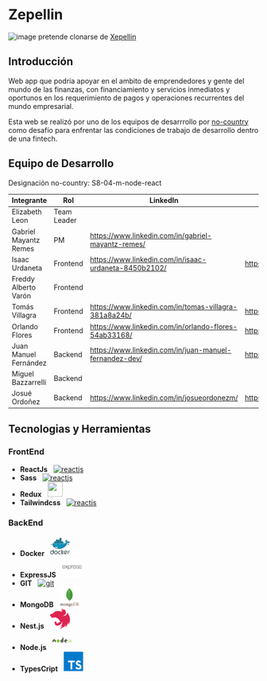 # Zepellin
![image](https://github.com/No-Country/s8-04-m-node-react-xepelin/assets/95863162/20b0744f-195e-4b8b-a73a-371bd64d7836)
pretende clonarse de [Xepellin](https://xepelin.com/)

## Introducción

Web app que podría apoyar en el ambito de emprendedores y gente del mundo de las finanzas, con financiamiento y servicios inmediatos y oportunos en los requerimiento de pagos y operaciones recurrentes del mundo empresarial.

Esta web se realizó por uno de los equipos de desarrrollo por [no-country](https://www.nocountry.tech/) como desafío para enfrentar las condiciones de trabajo de desarrollo dentro de una fintech.

## Equipo de Desarrollo
Designación no-country: S8-04-m-node-react

| Integrante               | Rol      | LinkedIn                                             | GitHub                    |
| ----------------------- | -------- | ---------------------------------------------------- | ----------------------------------- |
| Elizabeth Leon | Team Leader  |  |  |
| Gabriel Mayantz Remes | PM  |  https://www.linkedin.com/in/gabriel-mayantz-remes/     |   |
| Isaac Urdaneta | Frontend  | https://www.linkedin.com/in/isaac-urdaneta-8450b2102/ | https://github.com/IducSoft |
| Freddy Alberto Varón | Frontend  | | |
| Tomás Villagra | Frontend  | https://www.linkedin.com/in/tomas-villagra-381a8a24b/ | https://github.com/TomasFE1 |
| Orlando Flores | Frontend  | https://www.linkedin.com/in/orlando-flores-54ab33168/| https://github.com/lalomax |
| Juan Manuel Fernández | Backend  | https://www.linkedin.com/in/juan-manuel-fernandez-dev/ | https://github.com/juanmfernandez |
| Miguel Bazzarrelli | Backend  |  |  |
| Josué Ordoñez  | Backend | https://www.linkedin.com/in/josueordonezm/ | https://github.com/r4zu |

## Tecnologias y Herramientas

### **FrontEnd**

*   **ReactJs** &nbsp; <a href="https://reactjs.org/" rel="nofollow"> <img src="https://cdn.icon-icons.com/icons2/2415/PNG/96/react_original_wordmark_logo_icon_146375.png" alt="reactjs" width="30" height="30" style="max-width: 100%;"> </a>
*   **Sass** &nbsp; <a href="https://sass-lang.com/" rel="nofollow"> <img src="https://user-images.githubusercontent.com/102632512/206369389-ddb1d099-929d-415d-9104-d7df2a7c4590.png" alt="reactjs" width="30" height="30" style="max-width: 100%;"> </a>
*   **Redux** &nbsp; <a href="https://es.redux.js.org/" rel="nofollow"> <img src="https://user-images.githubusercontent.com/102632512/206369396-08fe949c-f01b-4047-b68a-d46c9926fd94.jpg" width="30" height="30" style="max-width: 100%;"> </a>
*   **Tailwindcss** &nbsp; <a href="https://tailwindcss.com/" rel="nofollow"> <img src="https://user-images.githubusercontent.com/102632512/206369384-429ad29c-fce5-4070-94ea-ee70ef40f372.png" alt="reactjs" width="30" height="30" style="max-width: 100%;"> </a>

### **BackEnd**

-   **Docker** &nbsp; <a href="https://www.docker.com/" target="_blank" rel="noreferrer"> <img src="https://raw.githubusercontent.com/devicons/devicon/master/icons/docker/docker-original-wordmark.svg" alt="docker" width="40" height="40"/> </a> 
-   **ExpressJS** &nbsp; <a href="https://expressjs.com" target="_blank" rel="noreferrer"> <img src="https://raw.githubusercontent.com/devicons/devicon/master/icons/express/express-original-wordmark.svg" alt="express" width="40" height="40"/> </a> 
-   **GIT** &nbsp; <a href="https://git-scm.com/" target="_blank" rel="noreferrer"> <img src="https://www.vectorlogo.zone/logos/git-scm/git-scm-icon.svg" alt="git" width="40" height="40"/> </a> 
-   **MongoDB** &nbsp; <a href="https://www.mongodb.com/" target="_blank" rel="noreferrer"> <img src="https://raw.githubusercontent.com/devicons/devicon/master/icons/mongodb/mongodb-original-wordmark.svg" alt="mongodb" width="40" height="40"/> </a> 
-   **Nest.js** &nbsp; <a href="https://nestjs.com/" target="_blank" rel="noreferrer"> <img src="https://raw.githubusercontent.com/devicons/devicon/master/icons/nestjs/nestjs-plain.svg" alt="nestjs" width="40" height="40"/> </a> 
-   **Node.js** &nbsp; <a href="https://nodejs.org" target="_blank" rel="noreferrer"> <img src="https://raw.githubusercontent.com/devicons/devicon/master/icons/nodejs/nodejs-original-wordmark.svg" alt="nodejs" width="40" height="40"/> </a>
-   **TypesCript** &nbsp; <a href="https://www.typescriptlang.org/" target="_blank" rel="noreferrer"> <img src="https://raw.githubusercontent.com/devicons/devicon/master/icons/typescript/typescript-original.svg" alt="typescript" width="40" height="40"/> </a> 
